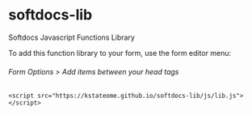 # softdocs-lib
Softdocs Javascript Functions Library

To add this function library to your form, use the form editor menu:

###### Form Options > Add items between your head tags
```
<script src="https://kstateome.github.io/softdocs-lib/js/lib.js"></script>
```
